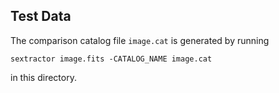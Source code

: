 Test Data
---------

The comparison catalog file `image.cat` is generated by running

```
sextractor image.fits -CATALOG_NAME image.cat
```

in this directory.
